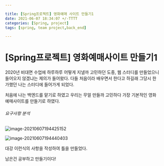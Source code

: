 ```yaml
---

title: [Spring프로젝트] 영화예매 사이트 만들기1
date: 2021-06-07 18:34:07 +/-TTTT
categories: [Spring, project]
tags: [spring, team project,back_end] 

---
```


# [Spring프로젝트] 영화예매사이트 만들기1

2020년 비대면 수업에 하루하루 어떻게 지낼까 고민하던 도중, 웹 스터디를 만들었으니 들어오지 않겠냐는 제의가 들어왔다.  다들 처음이라 배우면서 한다고 하길래 그당시 한가했던 나는 스터디에 들어가게 되었다.



처음에 나는 백엔드를 맡기로 하였고 우리는 무얼 만들까 고민하다 가장 기본적인 영화예매사이트를 만들기로 하였다.



###### 요구사항 분석

![image-20210607194425152](C:\Users\kikip\AppData\Roaming\Typora\typora-user-images\image-20210607194425152.png)

![image-20210607194440403](C:\Users\kikip\AppData\Roaming\Typora\typora-user-images\image-20210607194440403.png)



대강 이런식의 사항을 작성하여 틀을 만들었다.



남은건 공부하고 만들기이다!